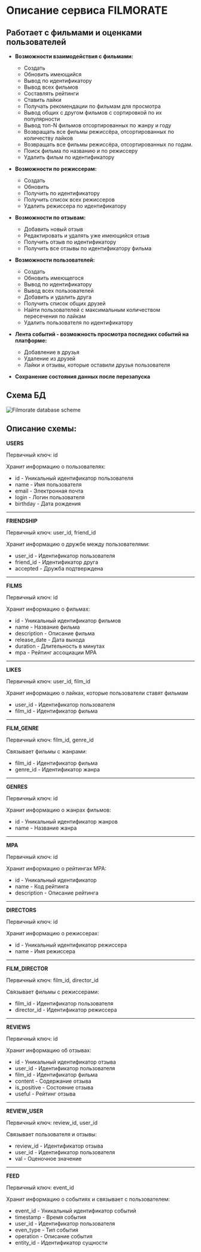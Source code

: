 # **Описание сервиса FILMORATE**
## **Работает с фильмами и оценками пользователей**
- **Возможности взаимодействия с фильмами:**
    * Создать
    * Обновить имеющийся
    * Вывод по идентификатору
    * Вывод всех фильмов
    * Cоставлять рейтинги 
    * Ставить лайки
    * Получать рекомендации по фильмам для просмотра
    * Вывод общих с другом фильмов с сортировкой по их популярности
    * Вывод топ-N фильмов отсортированных по жанру и году
    * Возвращать все фильмы режиссёра, отсортированных по количеству лайков
    * Возвращать все фильмы режиссёра, отсортированных по годам.
    *  Поиск фильма по названию и по режиссеру
    * Удалить фильм по идентификатору
- **Возможности по режиссерам:**
    * Создать
    * Обновить
    * Получить по идентификатору
    * Получить список всех режиссеров
    * Удалить режиссера по идентификатору

- **Возможности по отзывам:**
  * Добавить новый отзыв
  * Редактировать и удалять уже имеющийся отзыв
  * Получить отзыв по идентификатору
  * Получить все отзывы по идентификатору фильма

- **Возможности пользователей:**
    * Создать
    * Обновить имеющегося
    * Вывод по идентификатору
    * Вывод всех пользователей
    * Добавить и удалить друга
    * Получить список общих друзей
    * Найти пользователей с максимальным количеством пересечения по лайкам
    * Удалить пользователя по идентификатору

- **Лента событий - возможность просмотра последних событий на платформе:**
    * Добавление в друзья
    * Удаление из друзей
    * Лайки и отзывы, которые оставили друзья пользователя 
- **Сохранение состояния данных после перезапуска**  

## **Схема БД**
![Filmorate database scheme](/db_scheme.png)

## **Описание схемы:**
**USERS** 

Первичный ключ: id

Хранит информацию о пользователях:
   * id - Уникальный идентификатор пользователя
   * name - Имя пользователя
   * email - Электронная почта
   * login - Логин пользователя
   * birthday - Дата рождения
---
**FRIENDSHIP**

Первичный ключ: user_id, friend_id

Хранит информацию о дружбе между пользователями:
  * user_id - Идентификатор пользователя 
  * friend_id - Идентификатор друга
  * accepted - Дружба подтверждена
---
**FILMS** 

Первичный ключ: id

Хранит информацию о фильмах:
   * id - Уникальный идентификатор фильмов
   * name - Название фильма
   * description - Описание фильма
   * release_date - Дата выхода
   * duration - Длительность в минутах
   * mpa - Рейтинг ассоциации MPA
---
**LIKES**

Первичный ключ:  user_id, film_id

Хранит информацию о лайках, которые пользователи ставят фильмам
   * user_id - Идентификатор пользователя
   * film_id - Идентификатор фильма 
---
**FILM_GENRE**

Первичный ключ: film_id, genre_id

Связывает фильмы с жанрами:
   * film_id - Идентификатор фильма 
   * genre_id - Идентификатор жанра
---
**GENRES**

Первичный ключ: id

Хранит информацию о жанрах фильмов:
   * id - Уникальный идентификатор жанров
   * name - Название жанра
---
**MPA** 

Первичный ключ: id

Хранит информацию о рейтингах MPA:
   * id - Уникальный идентификатор
   * name - Код рейтинга
   * description - Описание рейтинга
---
**DIRECTORS** 

Первичный ключ: id  

Хранит информацию о режиссерах:
   * id - Уникальный идентификатор режиссера
   * name - Имя режиссера
---
**FILM_DIRECTOR** 

Первичный ключ: film_id, director_id

Связывает фильмы с режиссерами:
   * film_id - Идентификатор пользователя
   * director_id - Идентификатор режиссера
---
**REVIEWS** 

Первичный ключ: id

Хранит информацию об отзывах:
   * id - Уникальный идентификатор отзыва
   * user_id - Идентификатор пользователя
   * film_id - Идентификатор фильма
   * content - Содержание отзыва
   * is_positive - Состояние отзыва
   * useful - Рейтинг отзыва
---
**REVIEW_USER**

Первичный ключ: review_id, user_id

Связывает пользователя и отзывы:
   * review_id - Идентификатор отзыва
   * user_id - Идентификатор пользователя
   * val - Оценочное значение
---
**FEED** 

Первичный ключ: event_id

Хранит информацию о событиях и связывает с пользователем:
   * event_id - Уникальный идентификатор событий
   * timestamp - Время события
   * user_id - Идентификатор пользователя
   * even_type - Тип события
   * operation - Описание события
   * entity_id - Идентификатор сущности